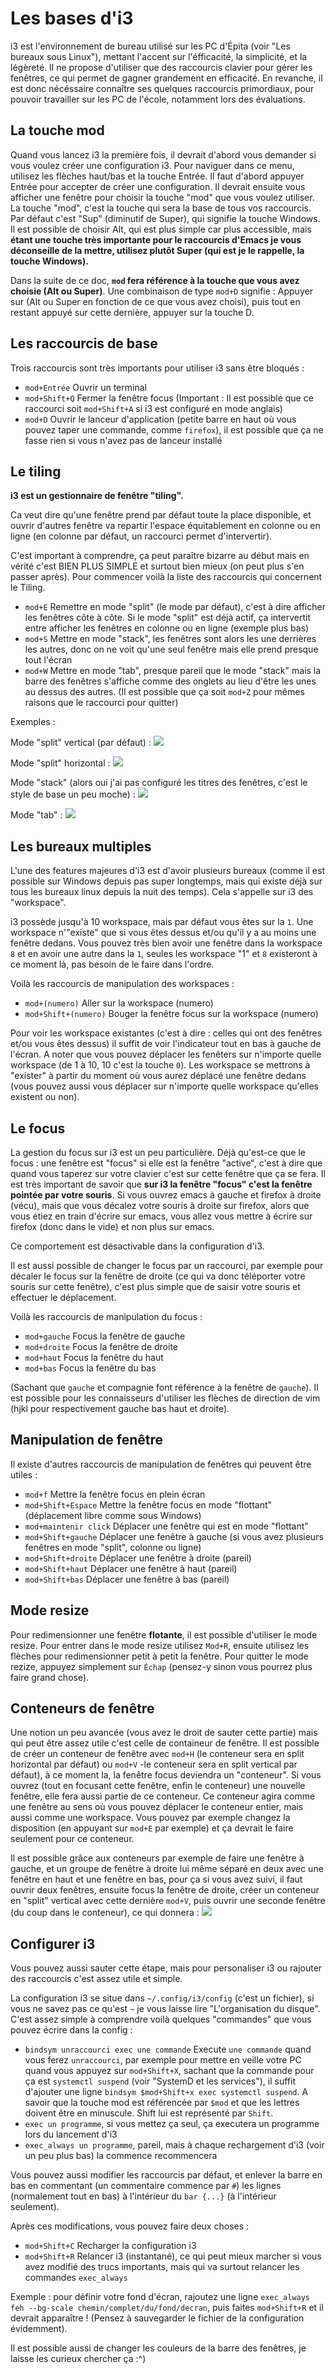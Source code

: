 # Les bases d'i3

i3 est l'environnement de bureau utilisé sur les PC d'Épita (voir "Les bureaux sous Linux"), mettant l'accent sur l'éfficacité, la simplicité, et la légèreté. Il ne propose d'utiliser que des raccourcis clavier
pour gérer les fenêtres, ce qui permet de gagner grandement en efficacité. En revanche, il est donc nécéssaire connaître ses quelques raccourcis primordiaux, pour pouvoir travailler sur les PC de l'école,
notamment lors des évaluations.

## La touche mod

Quand vous lancez i3 la première fois, il devrait d'abord vous demander si vous voulez créer une configuration i3. Pour naviguer dans ce menu, utilisez les flèches haut/bas et la touche Entrée.
Il faut d'abord appuyer Entrée pour accepter de créer une configuration. Il devrait ensuite vous afficher une fenêtre pour choisir la touche "mod" que vous voulez utiliser.
La touche "mod", c'est la touche qui sera la base de tous vos raccourcis. Par défaut c'est "Sup" (diminutif de Super), qui signifie la touche Windows. Il est possible de choisir Alt,
qui est plus simple car plus accessible, mais **étant une touche très importante pour le raccourcis d'Emacs je vous déconseille de la mettre, utilisez plutôt Super (qui est je le rappelle,
la touche Windows).**

Dans la suite de ce doc, **`mod` fera référence à la touche que vous avez choisie (Alt ou Super)**. Une combinaison de type `mod+D` signifie : Appuyer sur (Alt ou Super en fonction
de ce que vous avez choisi), puis tout en restant appuyé sur cette dernière, appuyer sur la touche D. 

## Les raccourcis de base

Trois raccourcis sont très importants pour utiliser i3 sans être bloqués :

- `mod+Entrée` Ouvrir un terminal
- `mod+Shift+Q` Fermer la fenêtre focus (Important : Il est possible que ce raccourci soit `mod+Shift+A` si i3 est configuré en mode anglais)
- `mod+D` Ouvrir le lanceur d'application (petite barre en haut où vous pouvez taper une commande, comme `firefox`), il est possible que ça ne fasse rien si vous n'avez pas de lanceur installé

## Le tiling

**i3 est un gestionnaire de fenêtre "tiling".**

Ca veut dire qu'une fenêtre prend par défaut toute la place disponible, et ouvrir d'autres fenêtre va repartir l'espace équitablement en colonne ou en ligne (en colonne par défaut, un raccourci permet
d'intervertir).

C'est important à comprendre, ça peut paraître bizarre au début mais en vérité c'est BIEN PLUS SIMPLE et surtout bien mieux (on peut plus s'en passer après). Pour commencer voilà la liste
des raccourcis qui concernent le Tiling.

- `mod+E` Remettre en mode "split" (le mode par défaut), c'est à dire afficher les fenêtres côte à côte. Si le mode "split" est déjà actif, ça intervertit entre afficher les fenêtres en colonne ou en ligne (exemple plus bas)
- `mod+S` Mettre en mode "stack", les fenêtres sont alors les une derrières les autres, donc on ne voit qu'une seul fenêtre mais elle prend presque tout l'écran
- `mod+W` Mettre en mode "tab", presque pareil que le mode "stack" mais la barre des fenêtres s'affiche comme des onglets au lieu d'être les unes au dessus des autres. (Il est possible que ça soit `mod+Z` pour mêmes raisons que le raccourci pour quitter)

Exemples :

Mode "split" vertical (par défaut) : 
![](https://api.epita.litarvan.com/images/pc-02_1.png)

Mode "split" horizontal :
![](https://api.epita.litarvan.com/images/pc-02_2.png)

Mode "stack" (alors oui j'ai pas configuré les titres des fenêtres, c'est le style de base un peu moche) :
![](https://api.epita.litarvan.com/images/pc-02_3.png)

Mode "tab" :
![](https://api.epita.litarvan.com/images/pc-02_4.png)

## Les bureaux multiples

L'une des features majeures d'i3 est d'avoir plusieurs bureaux (comme il est possible sur Windows depuis pas super longtemps, mais qui existe déjà sur tous les bureaux linux depuis la nuit des temps). Cela s'appelle
sur i3 des "workspace".

i3 possède jusqu'à 10 workspace, mais par défaut vous êtes sur la `1`. Une workspace n'"existe" que si vous êtes dessus et/ou qu'il y a au moins une fenêtre dedans.
Vous pouvez très bien avoir une fenêtre dans la workspace `8` et en avoir une autre dans la `1`, seules les workspace "1" et `8` existeront à ce moment là, pas besoin de le faire dans l'ordre.

Voilà les raccourcis de manipulation des workspaces :

- `mod+(numero)` Aller sur la workspace (numero)
- `mod+Shift+(numero)` Bouger la fenêtre focus sur la workspace (numero)

Pour voir les workspace existantes (c'est à dire : celles qui ont des fenêtres et/ou vous êtes dessus) il suffit de voir l'indicateur tout en bas à gauche de l'écran. A noter que 
vous pouvez déplacer les fenêters sur n'importe quelle workspace (de 1 à 10, 10 c'est la touche `0`). Les workspace se mettrons à "exister" à partir du moment où vous aurez 
déplacé une fenêtre dedans (vous pouvez aussi vous déplacer sur n'importe quelle workspace qu'elles existent ou non).

## Le focus

La gestion du focus sur i3 est un peu particulière. Déjà qu'est-ce que le focus : une fenêtre est "focus" si elle est la fenêtre "active", c'est à dire que quand vous taperez sur votre clavier
c'est sur cette fenêtre que ça se fera. Il est très important de savoir que **sur i3 la fenêtre "focus" c'est la fenêtre pointée par votre souris**. Si vous ouvrez emacs à gauche et firefox à droite (vécu),
mais que vous décalez votre souris à droite sur firefox, alors que vous étiez en train d'écrire sur emacs, vous allez vous mettre à écrire sur firefox (donc dans le vide) et non plus sur emacs.

Ce comportement est désactivable dans la configuration d'i3.

Il est aussi possible de changer le focus par un raccourci, par exemple pour décaler le focus sur la fenêtre de droite (ce qui va donc téléporter votre souris sur cette fenêtre), c'est plus simple 
que de saisir votre souris et effectuer le déplacement.

Voilà les raccourcis de manipulation du focus :

- `mod+gauche` Focus la fenêtre de gauche
- `mod+droite` Focus la fenêtre de droite
- `mod+haut` Focus la fenêtre du haut
- `mod+bas` Focus la fenêtre du bas

(Sachant que `gauche` et compagnie font référence à la fenêtre de `gauche`). Il est possible pour les connaisseurs d'utiliser les flèches de direction de vim (hjkl pour respectivement gauche bas haut et droite).

## Manipulation de fenêtre

Il existe d'autres raccourcis de manipulation de fenêtres qui peuvent être utiles :

- `mod+f` Mettre la fenêtre focus en plein écran
- `mod+Shift+Espace` Mettre la fenêtre focus en mode "flottant" (déplacement libre comme sous Windows)
- `mod+maintenir click` Déplacer une fenêtre qui est en mode "flottant"
- `mod+Shift+gauche` Déplacer une fenêtre à gauche (si vous avez plusieurs fenêtres en mode "split", colonne ou ligne)
- `mod+Shift+droite` Déplacer une fenêtre à droite (pareil)
- `mod+Shift+haut` Déplacer une fenêtre à haut (pareil)
- `mod+Shift+bas` Déplacer une fenêtre à bas (pareil)

## Mode resize

Pour redimensionner une fenêtre **flotante**, il est possible d'utiliser le mode resize. Pour entrer dans le mode resize utilisez `Mod+R`, ensuite utilisez les
flèches pour redimensionner petit à petit la fenêtre. Pour quitter le mode rezize, appuyez simplement sur `Échap` (pensez-y sinon vous pourrez plus faire grand chose).

## Conteneurs de fenêtre

Une notion un peu avancée (vous avez le droit de sauter cette partie) mais qui peut être assez utile c'est celle de containeur de fenêtre. Il est possible de créer
un conteneur de fenêtre avec `mod+H` (le conteneur sera en split horizontal par défaut) ou `mod+V` -le conteneur sera en split vertical par défaut), à ce moment la,
la fenêtre focus deviendra un "conteneur". Si vous ouvrez (tout en focusant cette fenêtre, enfin le conteneur) une nouvelle fenêtre, elle fera aussi partie de ce conteneur.
Ce conteneur agira comme une fenêtre au sens où vous pouvez déplacer le conteneur entier, mais aussi comme une workspace. Vous pouvez par exemple changez la disposition
(en appuyant sur `mod+E` par exemple) et ça devrait le faire seulement pour ce conteneur.

Il est possible grâce aux conteneurs par exemple de faire une fenêtre à gauche, et un groupe de fenêtre à droite lui même séparé en deux avec une fenêtre en haut et une fenêtre en bas, pour
ça si vous avez suivi, il faut ouvrir deux fenêtres, ensuite focus la fenêtre de droite, créer un conteneur en "split" vertical avec cette dernière `mod+V`, puis ouvrir une seconde fenêtre
(du coup dans le conteneur), ce qui donnera :
![](https://api.epita.litarvan.com/images/pc-02_5.png)

## Configurer i3

Vous pouvez aussi sauter cette étape, mais pour personaliser i3 ou rajouter des raccourcis c'est assez utile et simple.

La configuration i3 se situe dans `~/.config/i3/config` (c'est un fichier), si vous ne savez pas ce qu'est `~` je vous laisse lire "L'organisation du disque". C'est assez simple à comprendre
voilà quelques "commandes" que vous pouvez écrire dans la config :

- `bindsym unraccourci exec une commande` Execute `une commande` quand vous ferez `unraccourci`, par exemple pour mettre en veille votre PC quand vous appuyez sur `mod+Shift+X`,
sachant que la commande pour ça est `systemctl suspend` (voir "SystemD et les services"), il suffit d'ajouter une ligne `bindsym $mod+Shift+x exec systemctl suspend`. A savoir que
la touche mod est référencée par `$mod` et que les lettres doivent être en minuscule. Shift lui est représenté par `Shift`.
- `exec un programme`, si vous mettez ça seul, ça executera un programme lors du lancement d'i3
- `exec_always un programme`, pareil, mais à chaque rechargement d'i3 (voir un peu plus bas) la commence recommencera

Vous pouvez aussi modifier les raccourcis par défaut, et enlever la barre en bas en commentant (un commentaire commence par `#`) les lignes (normalement tout en bas) à l'intérieur du `bar {...}`
(à l'intérieur seulement).

Après ces modifications, vous pouvez faire deux choses :

- `mod+Shift+C` Recharger la configuration i3
- `mod+Shift+R` Relancer i3 (instantané), ce qui peut mieux marcher si vous avez modifié des trucs importants, mais qui va surtout relancer les commandes `exec_always`

Exemple : pour définir votre fond d'écran, rajoutez une ligne `exec_always feh --bg-scale chemin/complet/du/fond/decran`, puis faites `mod+Shift+R` et il devrait apparaître !
(Pensez à sauvegarder le fichier de la configuration évidemment). 

Il est possible aussi de changer les couleurs de la barre des fenêtres, je laisse les curieux chercher ça :^)
